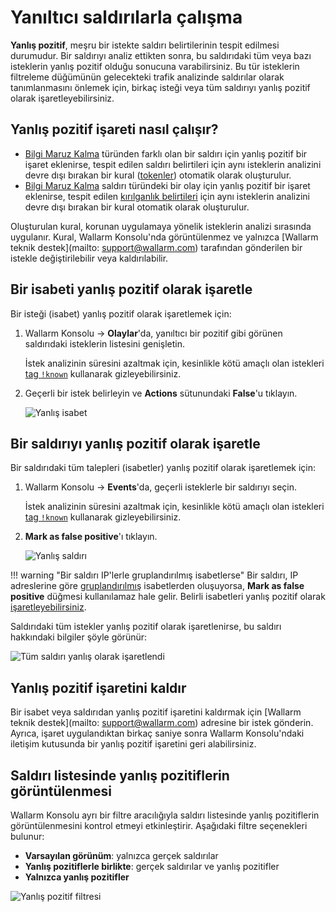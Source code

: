[link-analyzing-attacks]:       analyze-attack.md

[img-false-attack]:             ../../images/user-guides/events/false-attack.png
[img-removed-attack-info]:      ../../images/user-guides/events/removed-attack-info.png

# Yanıltıcı saldırılarla çalışma

**Yanlış pozitif**, meşru bir istekte saldırı belirtilerinin tespit edilmesi durumudur. Bir saldırıyı analiz ettikten sonra, bu saldırıdaki tüm veya bazı isteklerin yanlış pozitif olduğu sonucuna varabilirsiniz. Bu tür isteklerin filtreleme düğümünün gelecekteki trafik analizinde saldırılar olarak tanımlanmasını önlemek için, birkaç isteği veya tüm saldırıyı yanlış pozitif olarak işaretleyebilirsiniz.

## Yanlış pozitif işareti nasıl çalışır?

* [Bilgi Maruz Kalma](../../attacks-vulns-list.md#information-exposure) türünden farklı olan bir saldırı için yanlış pozitif bir işaret eklenirse, tespit edilen saldırı belirtileri için aynı isteklerin analizini devre dışı bırakan bir kural ([tokenler](../../about-wallarm/protecting-against-attacks.md#library-libproton)) otomatik olarak oluşturulur.
* [Bilgi Maruz Kalma](../../attacks-vulns-list.md#information-exposure) saldırı türündeki bir olay için yanlış pozitif bir işaret eklenirse, tespit edilen [kırılganlık belirtileri](../../about-wallarm/detecting-vulnerabilities.md#vulnerability-detection-methods) için aynı isteklerin analizini devre dışı bırakan bir kural otomatik olarak oluşturulur.

Oluşturulan kural, korunan uygulamaya yönelik isteklerin analizi sırasında uygulanır. Kural, Wallarm Konsolu'nda görüntülenmez ve yalnızca [Wallarm teknik destek](mailto: support@wallarm.com) tarafından gönderilen bir istekle değiştirilebilir veya kaldırılabilir.

## Bir isabeti yanlış pozitif olarak işaretle

Bir isteği (isabet) yanlış pozitif olarak işaretlemek için:

1. Wallarm Konsolu → **Olaylar**'da, yanıltıcı bir pozitif gibi görünen saldırıdaki isteklerin listesini genişletin.

    İstek analizinin süresini azaltmak için, kesinlikle kötü amaçlı olan istekleri [tag `!known`](../search-and-filters/use-search.md#search-by-known-attacks-cve-and-wellknown-exploits) kullanarak gizleyebilirsiniz.
2. Geçerli bir istek belirleyin ve **Actions** sütunundaki **False**'u tıklayın.

    ![Yanlış isabet][img-false-attack]

## Bir saldırıyı yanlış pozitif olarak işaretle

Bir saldırıdaki tüm talepleri (isabetler) yanlış pozitif olarak işaretlemek için:

1. Wallarm Konsolu → **Events**'da, geçerli isteklerle bir saldırıyı seçin.

    İstek analizinin süresini azaltmak için, kesinlikle kötü amaçlı olan istekleri [tag `!known`](../search-and-filters/use-search.md#search-by-known-attacks-cve-and-wellknown-exploits) kullanarak gizleyebilirsiniz.
2. **Mark as false positive**'ı tıklayın.

    ![Yanlış saldırı](../../images/user-guides/events/analyze-attack.png)

!!! warning "Bir saldırı IP'lerle gruplandırılmış isabetlerse"
    Bir saldırı, IP adreslerine göre [gruplandırılmış](../../about-wallarm/protecting-against-attacks.md#attack) isabetlerden oluşuyorsa, **Mark as false positive** düğmesi kullanılamaz hale gelir. Belirli isabetleri yanlış pozitif olarak [işaretleyebilirsiniz](#mark-a-hit-as-a-false-positive).

Saldırıdaki tüm istekler yanlış pozitif olarak işaretlenirse, bu saldırı hakkındaki bilgiler şöyle görünür:

![Tüm saldırı yanlış olarak işaretlendi][img-removed-attack-info]


## Yanlış pozitif işaretini kaldır

Bir isabet veya saldırıdan yanlış pozitif işaretini kaldırmak için [Wallarm teknik destek](mailto: support@wallarm.com) adresine bir istek gönderin. Ayrıca, işaret uygulandıktan birkaç saniye sonra Wallarm Konsolu'ndaki iletişim kutusunda bir yanlış pozitif işaretini geri alabilirsiniz.

## Saldırı listesinde yanlış pozitiflerin görüntülenmesi

Wallarm Konsolu ayrı bir filtre aracılığıyla saldırı listesinde yanlış pozitiflerin görüntülenmesini kontrol etmeyi etkinleştirir. Aşağıdaki filtre seçenekleri bulunur:

* **Varsayılan görünüm**: yalnızca gerçek saldırılar
* **Yanlış pozitiflerle birlikte**: gerçek saldırılar ve yanlış pozitifler
* **Yalnızca yanlış pozitifler**

![Yanlış pozitif filtresi](../../images/user-guides/events/filter-for-falsepositive.png)
